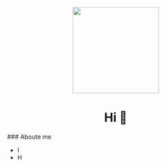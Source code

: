 <div align="center">
<img src="https://fullvendor.net/uploads/yo.jpg" width="200" alt=""> 
  <h1 align="center">Hi 👋 </h1>
  </div>
### Aboute me

- I
- H


